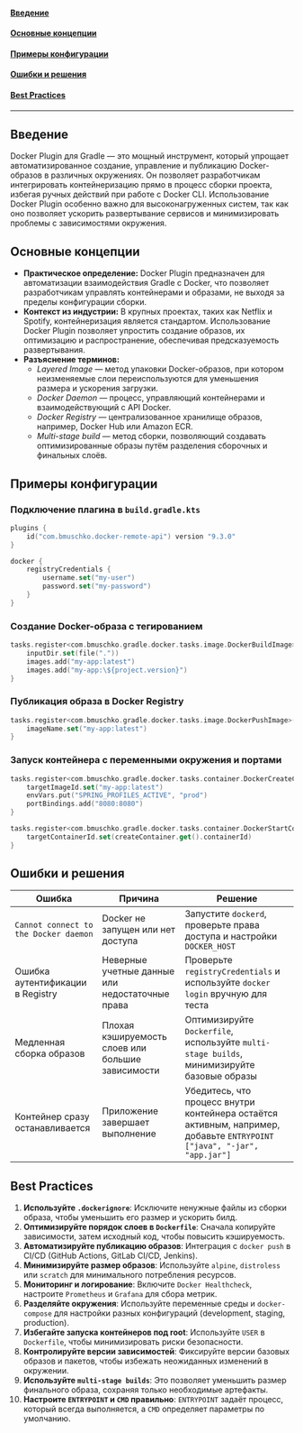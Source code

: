 #### [Введение](#Введение-1)
#### [Основные концепции](#Основные-концепции-1)
#### [Примеры конфигурации](#Примеры-конфигурации-1)
#### [Ошибки и решения](#Ошибки-и-решения-1)
#### [Best Practices](#best-practices-1)

---

## Введение
Docker Plugin для Gradle — это мощный инструмент, который упрощает автоматизированное создание, управление и публикацию Docker-образов в различных окружениях. Он позволяет разработчикам интегрировать контейнеризацию прямо в процесс сборки проекта, избегая ручных действий при работе с Docker CLI. Использование Docker Plugin особенно важно для высоконагруженных систем, так как оно позволяет ускорить развертывание сервисов и минимизировать проблемы с зависимостями окружения.

## Основные концепции
- **Практическое определение:** Docker Plugin предназначен для автоматизации взаимодействия Gradle с Docker, что позволяет разработчикам управлять контейнерами и образами, не выходя за пределы конфигурации сборки.
- **Контекст из индустрии:** В крупных проектах, таких как Netflix и Spotify, контейнеризация является стандартом. Использование Docker Plugin позволяет упростить создание образов, их оптимизацию и распространение, обеспечивая предсказуемость развертывания.
- **Разъяснение терминов:**
   - *Layered Image* — метод упаковки Docker-образов, при котором неизменяемые слои переиспользуются для уменьшения размера и ускорения загрузки.
   - *Docker Daemon* — процесс, управляющий контейнерами и взаимодействующий с API Docker.
   - *Docker Registry* — централизованное хранилище образов, например, Docker Hub или Amazon ECR.
   - *Multi-stage build* — метод сборки, позволяющий создавать оптимизированные образы путём разделения сборочных и финальных слоёв.

## Примеры конфигурации

### Подключение плагина в `build.gradle.kts`
```kotlin
plugins {
    id("com.bmuschko.docker-remote-api") version "9.3.0"
}

docker {
    registryCredentials {
        username.set("my-user")
        password.set("my-password")
    }
}
```

### Создание Docker-образа с тегированием
```kotlin
tasks.register<com.bmuschko.gradle.docker.tasks.image.DockerBuildImage>("buildDockerImage") {
    inputDir.set(file("."))
    images.add("my-app:latest")
    images.add("my-app:\${project.version}")
}
```

### Публикация образа в Docker Registry
```kotlin
tasks.register<com.bmuschko.gradle.docker.tasks.image.DockerPushImage>("pushDockerImage") {
    imageName.set("my-app:latest")
}
```

### Запуск контейнера с переменными окружения и портами
```kotlin
tasks.register<com.bmuschko.gradle.docker.tasks.container.DockerCreateContainer>("createContainer") {
    targetImageId.set("my-app:latest")
    envVars.put("SPRING_PROFILES_ACTIVE", "prod")
    portBindings.add("8080:8080")
}

tasks.register<com.bmuschko.gradle.docker.tasks.container.DockerStartContainer>("startContainer") {
    targetContainerId.set(createContainer.get().containerId)
}
```

## Ошибки и решения

| Ошибка | Причина | Решение |
|---|---|---|
| `Cannot connect to the Docker daemon` | Docker не запущен или нет доступа | Запустите `dockerd`, проверьте права доступа и настройки `DOCKER_HOST` |
| Ошибка аутентификации в Registry | Неверные учетные данные или недостаточные права | Проверьте `registryCredentials` и используйте `docker login` вручную для теста |
| Медленная сборка образов | Плохая кэшируемость слоев или большие зависимости | Оптимизируйте `Dockerfile`, используйте `multi-stage builds`, минимизируйте базовые образы |
| Контейнер сразу останавливается | Приложение завершает выполнение | Убедитесь, что процесс внутри контейнера остаётся активным, например, добавьте `ENTRYPOINT ["java", "-jar", "app.jar"]` |

## Best Practices
1. **Используйте `.dockerignore`**: Исключите ненужные файлы из сборки образа, чтобы уменьшить его размер и ускорить билд.
2. **Оптимизируйте порядок слоев в `Dockerfile`**: Сначала копируйте зависимости, затем исходный код, чтобы повысить кэшируемость.
3. **Автоматизируйте публикацию образов**: Интеграция с `docker push` в CI/CD (GitHub Actions, GitLab CI/CD, Jenkins).
4. **Минимизируйте размер образов**: Используйте `alpine`, `distroless` или `scratch` для минимального потребления ресурсов.
5. **Мониторинг и логирование**: Включите `Docker Healthcheck`, настроите `Prometheus` и `Grafana` для сбора метрик.
6. **Разделяйте окружения**: Используйте переменные среды и `docker-compose` для настройки разных конфигураций (development, staging, production).
7. **Избегайте запуска контейнеров под root**: Используйте `USER` в `Dockerfile`, чтобы минимизировать риски безопасности.
8. **Контролируйте версии зависимостей**: Фиксируйте версии базовых образов и пакетов, чтобы избежать неожиданных изменений в окружении.
9. **Используйте `multi-stage builds`**: Это позволяет уменьшить размер финального образа, сохраняя только необходимые артефакты.
10. **Настроите `ENTRYPOINT` и `CMD` правильно**: `ENTRYPOINT` задаёт процесс, который всегда выполняется, а `CMD` определяет параметры по умолчанию.

